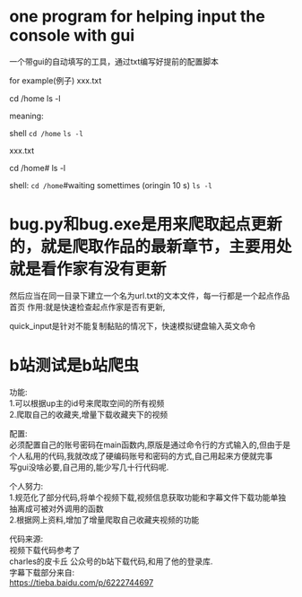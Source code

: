 # one program for helping input the console with gui
一个带gui的自动填写的工具，通过txt编写好提前的配置脚本

for example(例子)
xxx.txt

cd /home
ls -l

meaning:

shell
`cd /home`
`ls -l`


xxx.txt

cd /home#
ls -l

shell:
`cd /home`#waiting somettimes (oringin 10 s)
`ls -l`



# bug.py和bug.exe是用来爬取起点更新的，就是爬取作品的最新章节，主要用处就是看作家有没有更新
然后应当在同一目录下建立一个名为url.txt的文本文件，每一行都是一个起点作品首页
作用:就是快速检查起点作家是否有更新,

quick_input是针对不能复制黏贴的情况下，快速模拟键盘输入英文命令


# b站测试是b站爬虫
功能:<br>
  1.可以根据up主的id号来爬取空间的所有视频<br>
  2.爬取自己的收藏夹,增量下载收藏夹下的视频<br>
  
配置:<br>
  必须配置自己的账号密码在main函数内,原版是通过命令行的方式输入的,但由于是个人私用的代码,我就改成了硬编码账号和密码的方式,自己用起来方便就完事<br>
  写gui没啥必要,自己用的,能少写几十行代码呢.<br>


个人努力:<br>
   1.规范化了部分代码,将单个视频下载,视频信息获取功能和字幕文件下载功能单独抽离成可被对外调用的函数<br>
   2.根据网上资料,增加了增量爬取自己收藏夹视频的功能<br>

代码来源:<br>
  视频下载代码参考了<br>
    charles的皮卡丘 公众号的b站下载代码,和用了他的登录库.<br>
  字幕下载部分来自:<br>
    https://tieba.baidu.com/p/6222744697<br>










